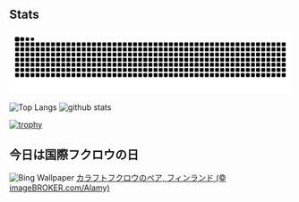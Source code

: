 ## Stats
<picture>
  <source media="(prefers-color-scheme: dark)" srcset="https://raw.githubusercontent.com/ba230t/ba230t/output/github-contribution-grid-snake-dark.svg">
  <source media="(prefers-color-scheme: light)" srcset="https://raw.githubusercontent.com/ba230t/ba230t/output/github-contribution-grid-snake.svg">
  <img alt="github contribution grid snake animation" src="https://raw.githubusercontent.com/ba230t/ba230t/output/github-contribution-grid-snake.svg">
</picture>

<p align="left">
  <img alt="Top Langs" height="150px" src="https://github-readme-stats.vercel.app/api/top-langs/?username=ba230t&layout=compact&theme=transparent" />
  <img alt="github stats" height="150px" src="https://github-readme-stats.vercel.app/api?username=ba230t&theme=transparent" />
</p>

[![trophy](https://github-profile-trophy.vercel.app/?username=ba230t&theme=transparent&column=7)](https://github.com/ryo-ma/github-profile-trophy)


<!-- Bing Wallpaper Start -->
## 今日は国際フクロウの日
![Bing Wallpaper](https://www.bing.com/th?id=OHR.LaplandOwl_JA-JP2701506191_1920x1080.jpg&rf=LaDigue_1920x1080.jpg&pid=hp)
[カラフトフクロウのペア, フィンランド (© imageBROKER.com/Alamy)](https://www.bing.com/search?q=%E3%82%AB%E3%83%A9%E3%83%95%E3%83%88%E3%83%95%E3%82%AF%E3%83%AD%E3%82%A6%E3%81%AE%E3%83%9A%E3%82%A2&form=hpcapt&filters=HpDate%3a%2220250803_1500%22)
<!-- Bing Wallpaper End -->
